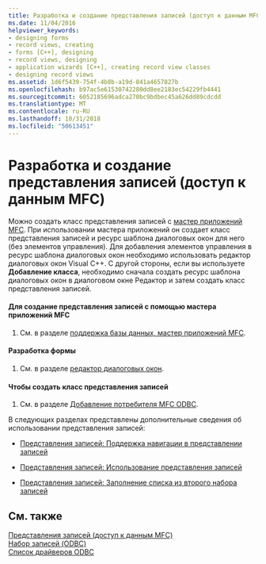 ```yaml
---
title: Разработка и создание представления записей (доступ к данным MFC)
ms.date: 11/04/2016
helpviewer_keywords:
- designing forms
- record views, creating
- forms [C++], designing
- record views, designing
- application wizards [C++], creating record view classes
- designing record views
ms.assetid: 1d6f5439-754f-4b8b-a19d-841a4657827b
ms.openlocfilehash: b97ac5e61530742280dd8ee2183ec54229fb4441
ms.sourcegitcommit: 6052185696adca270bc9bdbec45a626dd89cdcdd
ms.translationtype: MT
ms.contentlocale: ru-RU
ms.lasthandoff: 10/31/2018
ms.locfileid: "50613451"
---
```

# <a name="designing-and-creating-a-record-view--mfc-data-access"></a>Разработка и создание представления записей (доступ к данным MFC)

Можно создать класс представления записей с [мастер приложений MFC](../mfc/reference/database-support-mfc-application-wizard.md). При использовании мастера приложений он создает класс представления записей и ресурс шаблона диалоговых окон для него (без элементов управления). Для добавления элементов управления в ресурс шаблона диалоговых окон необходимо использовать редактор диалоговых окон Visual C++. С другой стороны, если вы используете **Добавление класса**, необходимо сначала создать ресурс шаблона диалоговых окон в диалоговом окне Редактор и затем создать класс представления записей.

#### <a name="to-create-your-record-view-with-the-mfc-application-wizard"></a>Для создание представления записей с помощью мастера приложений MFC

1. См. в разделе [поддержка базы данных, мастер приложений MFC](../mfc/reference/database-support-mfc-application-wizard.md).

#### <a name="to-design-your-form"></a>Разработка формы

1. См. в разделе [редактор диалоговых окон](../windows/dialog-editor.md).

#### <a name="to-create-your-record-view-class"></a>Чтобы создать класс представления записей

1. См. в разделе [Добавление потребителя MFC ODBC](../mfc/reference/adding-an-mfc-odbc-consumer.md).

В следующих разделах представлены дополнительные сведения об использовании представления записей:

- [Представления записей: Поддержка навигации в представлении записей](../data/supporting-navigation-in-a-record-view-mfc-data-access.md)

- [Представления записей: Использование представления записей](../data/using-a-record-view-mfc-data-access.md)

- [Представления записей: Заполнение списка из второго набора записей](../data/filling-a-list-box-from-a-second-recordset-mfc-data-access.md)

## <a name="see-also"></a>См. также

[Представления записей (доступ к данным MFC)](../data/record-views-mfc-data-access.md)<br/>
[Набор записей (ODBC)](../data/odbc/recordset-odbc.md)<br/>
[Список драйверов ODBC](../data/odbc/odbc-driver-list.md)